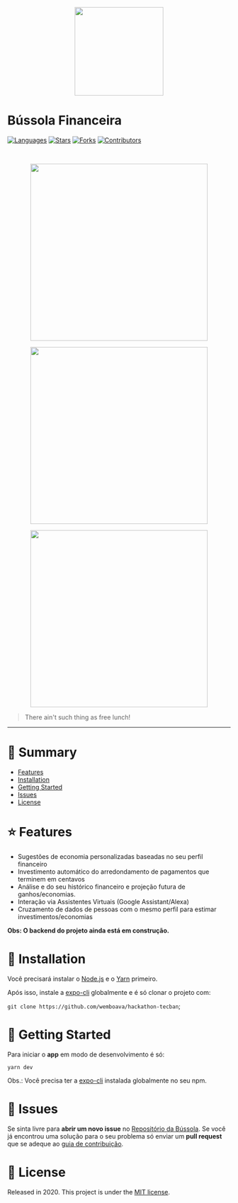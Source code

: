 <p align="center">
   <img src="./assets/images/logo.png" width="200"/>
</p>

# Bússola Financeira

[![Languages](https://img.shields.io/github/languages/count/matheussousaf/chess?color=5D0CE1&style=flat-square)](#)
[![Stars](https://img.shields.io/github/stars/matheussousaf/chess?color=5D0CE1&style=flat-square)](https://github.com/wemboava/hackathon-tecban/stargazers)
[![Forks](https://img.shields.io/github/forks/matheussousaf/chess?color=5D0CE1&style=flat-square)](https://github.com/wemboava/hackathon-tecban/network/members)
[![Contributors](https://img.shields.io/github/contributors/matheussousaf/chess?color=5D0CE1&style=flat-square)](https://github.com/wemboava/hackathon-tecban/graphs/contributors)

<br />
<div float="left">
<p align="center"><img width="400px" src="./docs/image1.jpeg"/></p>
<p align="center"><img width="400px" src="./docs/image2.jpeg"/></p>
<p align="center"><img width="400px" src="./docs/image3.jpeg"/></p>
</div>

> There ain't such thing as free lunch!

---

# :pushpin: Summary

- [Features](#rocket-features)
- [Installation](#construction_worker-installation)
- [Getting Started](#runner-getting-started)
- [Issues](#bug-issues)
- [License](#closed_book-license)

# :star: Features

- Sugestões de economia personalizadas baseadas no seu perfil financeiro
- Investimento automático do arredondamento de pagamentos que terminem em centavos  
- Análise e do seu histórico financeiro e projeção futura de ganhos/economias.
- Interação via Assistentes Virtuais (Google Assistant/Alexa)
- Cruzamento de dados de pessoas com o mesmo perfil para estimar investimentos/economias 

**Obs: O backend do projeto ainda está em construção.**

# :construction_worker: Installation

Você precisará instalar o [Node.js](https://nodejs.org/en/download/) e o [Yarn](https://yarnpkg.com/) primeiro.

Após isso, instale a [expo-cli](https://docs.expo.io/workflow/expo-cli) globalmente e é só clonar o projeto com:

`git clone https://github.com/wemboava/hackathon-tecban`;

# :rocket: Getting Started

Para iniciar o **app** em modo de desenvolvimento é só:

`yarn dev`

Obs.: Você precisa ter a [expo-cli](https://docs.expo.io/workflow/expo-cli) instalada globalmente no seu npm.


# :bug: Issues

Se sinta livre para **abrir um novo issue** no [Repositório da Bússola](https://github.com/wemboava/hackathon-tecban). Se você já encontrou uma solução para o seu problema só enviar um **pull request** que se adeque ao [guia de contribuição](https://github.com/wemboava/hackathon-tecban/master/CONTRIBUTING.md).

# :closed_book: License

Released in 2020.
This project is under the [MIT license](https://github.com/https://github.com/wemboava/hackathon-tecban/LICENSE).
